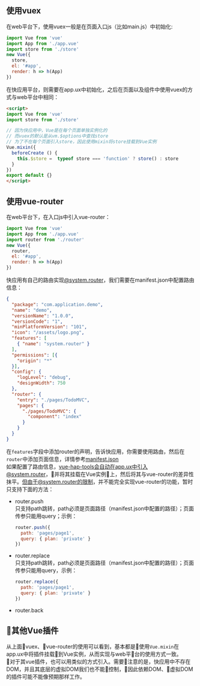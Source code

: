 ## 使用vuex
在web平台下，使用vuex一般是在页面入口js（比如main.js）中初始化:
```javascript
import Vue from 'vue'
import App from './app.vue'
import store from './store'
new Vue({
  store,
  el: '#app',
  render: h => h(App)
})
```
在快应用平台，则需要在app.ux中初始化，之后在页面以及组件中使用vuex的方式与web平台中相同：
```html
<script>
import Vue from 'vue'
import store from './store'

// 因为快应用中，Vue是在每个页面单独实例化的
// 而vuex的默认是从vm.$options中查找store
// 为了不在每个页面引入store，因此使用mixin将store挂载到Vue实例
Vue.mixin({ 
  beforeCreate () {
    this.$store =  typeof store === 'function' ? store() : store
  }
})
export default {}
</script>
```
## 使用vue-router
在web平台下，在入口js中引入vue-router：
```javascript
import Vue from 'vue'
import App from './app.vue'
import router from './router'
new Vue({
  router,
  el: '#app',
  render: h => h(App)
})
```
快应用有自己的路由实现[@system.router](https://doc.quickapp.cn/features/system/router.html?h=%E8%B7%AF%E7%94%B1)，我们需要在manifest.json中配置路由信息：
```json
{
  "package": "com.application.demo",
  "name": "demo",
  "versionName": "1.0.0",
  "versionCode": "1",
  "minPlatformVersion": "101",
  "icon": "/assets/logo.png",
  "features": [
    { "name": "system.router" }
  ],
  "permissions": [{
    "origin": "*"
  }],
  "config": {
    "logLevel": "debug",
    "designWidth": 750
  },
  "router": {
    "entry": "./pages/TodoMVC",
    "pages": {
      "./pages/TodoMVC": {
        "component": "index"
      }
    }
  }
}
```
在```features```字段中添加router的声明，告诉快应用，你需要使用路由，然后在```router```中添加页面信息，详情参考[manifest.json](https://doc.quickapp.cn/framework/manifest.html)    
如果配置了路由信息，vue-hap-tools会自动在app.ux中引入@system.router，并将其挂载在Vue实例上，然后将其与vue-router的差异性抹平。但由于@system.router的限制，并不能完全实现vue-router的功能，暂时只支持下面的方法：  
- router.push  
只支持path跳转，path必须是页面路径（manifest.json中配置的路径）；页面传参只能用query；示例：
  ```javascript
  router.push({ 
    path: 'pages/page1', 
    query: { plan: 'private' }
  })
  ```
- router.replace  
只支持path跳转，path必须是页面路径（manifest.json中配置的路径）；页面传参只能用query，示例：  
  ```javascript
  router.replace({ 
    path: 'pages/page1', 
    query: { plan: 'private' }
  })
  ```
- router.back  

## 其他Vue插件
从上面vuex、vue-router的使用可以看到，基本都是使用```Vue.mixin```在app.ux中将插件挂载到Vue实例，从而实现与web平台的使用方式一致。   
对于其vue插件，也可以用类似的方式引入。需要注意的是，快应用中不存在DOM，并且其底层的虚拟DOM我们也不能控制，因此依赖DOM、虚拟DOM的插件可能不能像预期那样工作。